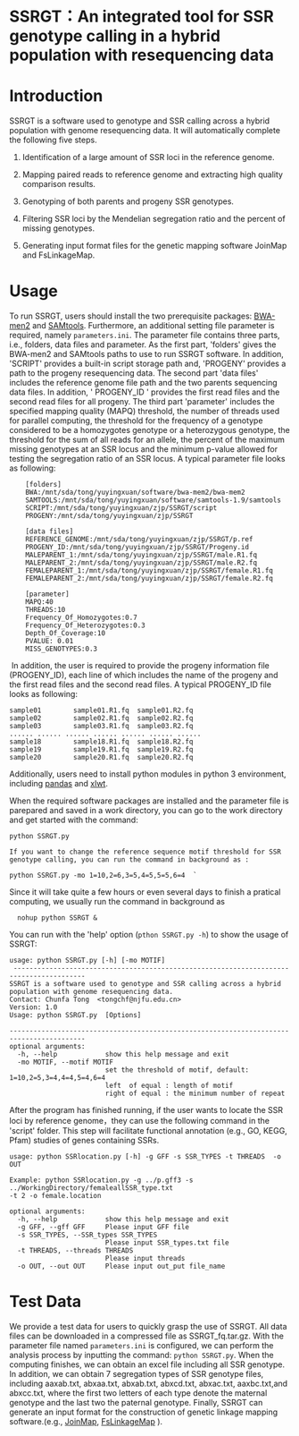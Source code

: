 # **SSRGT**：An integrated tool for SSR **genotype calling** **in a hybrid population with resequencing data**
# Introduction
SSRGT is a software used to genotype and SSR calling across a hybrid population with genome resequencing data. It will automatically complete the following five steps.

1. Identification of a large amount of SSR loci in the reference genome.

2. Mapping paired reads to reference genome and extracting high quality comparison results.

3. Genotyping of both parents and progeny SSR genotypes.

4. Filtering SSR loci by the Mendelian segregation ratio and the percent of missing genotypes.

5. Generating input format files for the genetic mapping software JoinMap and FsLinkageMap.

# Usage
To run SSRGT, users should install the two prerequisite packages: [BWA-men2](https://github.com/bwa-mem2/bwa-mem2) and [SAMtools](http://samtools.sourceforge.net/).  Furthermore, an additional setting file parameter is required, namely `parameters.ini`. The parameter file contains three parts, i.e., folders, data files and parameter. As the first part, 'folders' gives the BWA-men2 and SAMtools paths to use to run SSRGT software. In addition, 'SCRIPT' provides a built-in script storage path and, 'PROGENY' provides a path to the progeny resequencing data. The second part 'data files' includes the reference genome file path and the two parents sequencing data files. In addition, ' PROGENY_ID ' provides the first read files and the second read files for all progeny. The third part 'parameter' includes the specified mapping quality (MAPQ) threshold, the number of threads used for parallel computing, the threshold for the frequency of a genotype considered to be a homozygotes genotype or a heterozygous genotype, the threshold for the sum of all reads for an allele, the percent of the maximum missing genotypes at an SSR locus and the minimum p-value allowed for testing the segregation ratio of an SSR locus. A typical parameter file looks as following:

        [folders]  
    	BWA:/mnt/sda/tong/yuyingxuan/software/bwa-mem2/bwa-mem2
    	SAMTOOLS:/mnt/sda/tong/yuyingxuan/software/samtools-1.9/samtools
    	SCRIPT:/mnt/sda/tong/yuyingxuan/zjp/SSRGT/script
    	PROGENY:/mnt/sda/tong/yuyingxuan/zjp/SSRGT
    
        [data files]  
    	REFERENCE_GENOME:/mnt/sda/tong/yuyingxuan/zjp/SSRGT/p.ref
    	PROGENY_ID:/mnt/sda/tong/yuyingxuan/zjp/SSRGT/Progeny.id
    	MALEPARENT_1:/mnt/sda/tong/yuyingxuan/zjp/SSRGT/male.R1.fq
    	MALEPARENT_2:/mnt/sda/tong/yuyingxuan/zjp/SSRGT/male.R2.fq
    	FEMALEPARENT_1:/mnt/sda/tong/yuyingxuan/zjp/SSRGT/female.R1.fq
    	FEMALEPARENT_2:/mnt/sda/tong/yuyingxuan/zjp/SSRGT/female.R2.fq
    
        [parameter]  
    	MAPQ:40
    	THREADS:10
    	Frequency_Of_Homozygotes:0.7
    	Frequency_Of_Heterozygotes:0.3
    	Depth_Of_Coverage:10
    	PVALUE: 0.01
    	MISS_GENOTYPES:0.3


​    In addition, the user is required to provide the progeny information file (PROGENY_ID), each line of which includes the name of the progeny and the first read files and the second read files. A typical PROGENY_ID file looks as following:

```
sample01        sample01.R1.fq  sample01.R2.fq
sample02        sample02.R1.fq  sample02.R2.fq
sample03        sample03.R1.fq  sample03.R2.fq
...... ...... ...... ...... ...... ...... ...... 
sample18        sample18.R1.fq  sample18.R2.fq
sample19        sample19.R1.fq  sample19.R2.fq
sample20        sample20.R1.fq  sample20.R2.fq
```

Additionally, users need to install python modules in python 3 environment, including [pandas](https://github.com/pandas-dev/pandas) and [xlwt](https://github.com/python-excel/xlwt).

  When the required software packages are installed and the parameter file is parepared and saved in a work directory, you can go to the work directory and get started with the command:  
 ```
 python SSRGT.py
 
 If you want to change the reference sequence motif threshold for SSR genotype calling, you can run the command in background as :
  
 python SSRGT.py -mo 1=10,2=6,3=5,4=5,5=5,6=4  `
 ```

 Since it will take quite a few hours or even several days to finish a pratical computing, we usually run the command in background as  
```
  nohup python SSRGT &
```


  You can run with the 'help' option (`pthon SSRGT.py -h`) to show the usage of SSRGT:

    usage: python SSRGT.py [-h] [-mo MOTIF]
     ----------------------------------------------------------------------------------------
    SSRGT is a software used to genotype and SSR calling across a hybrid population with genome resequencing data.
    Contact: Chunfa Tong  <tongchf@njfu.edu.cn>
    Version: 1.0
    Usage: python SSRGT.py  [Options]
    
    -----------------------------------------------------------------------------------------
    optional arguments:
      -h, --help            show this help message and exit
      -mo MOTIF, --motif MOTIF
                            set the threshold of motif, default: 1=10,2=5,3=4,4=4,5=4,6=4
                            left  of equal : length of motif
                            right of equal : the minimum number of repeat

After the program has finished running, if the user wants to locate the SSR loci by reference genome，they can use the following command  in the 'script' folder. This step will facilitate functional annotation (e.g., GO, KEGG, Pfam) studies of genes containing SSRs.

```
usage: python SSRlocation.py [-h] -g GFF -s SSR_TYPES -t THREADS  -o OUT

Example: python SSRlocation.py -g ../p.gff3 -s ../WorkingDirectory/femaleallSSR_type.txt 
-t 2 -o female.location

optional arguments:
  -h, --help            show this help message and exit
  -g GFF, --gff GFF     Please input GFF file
  -s SSR_TYPES, --SSR_types SSR_TYPES
                        Please input SSR_types.txt file
  -t THREADS, --threads THREADS
                        Please input threads
  -o OUT, --out OUT     Please input out_put file_name

```

# Test Data

We provide a test data for users to quickly grasp the use of SSRGT. All data files can be downloaded in a compressed file as SSRGT_fq.tar.gz. With the parameter file named `parameters.ini` is configured, we can perform the analysis process by inputting the command: `python SSRGT.py`. When the computing finishes, we can obtain an excel file including all SSR genotype.  In addition, we can obtain 7 segregation types of SSR genotype files, including aaxab.txt,  abxaa.txt, abxab.txt, abxcd.txt, abxac.txt,  aaxbc.txt,and abxcc.txt, where the first two letters of each type denote the maternal genotype and the last two the paternal genotype. Finally, SSRGT can generate an input format for the construction of genetic linkage mapping software.(e.g., [JoinMap](https://www.kyazma.nl/index.php/JoinMap/), [FsLinkageMap](https://link.springer.com/article/10.1007/s11295-010-0281-2) ). 






